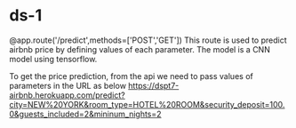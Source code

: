 # ds-1
@app.route('/predict',methods=['POST','GET']) This route is used to predict airbnb price by defining values of each parameter. The model is a CNN model using tensorflow.






To get the price prediction, from the api we need to pass values of parameters in the URL as below
https://dspt7-airbnb.herokuapp.com/predict?city=NEW%20YORK&room_type=HOTEL%20ROOM&security_deposit=100.0&guests_included=2&mininum_nights=2
